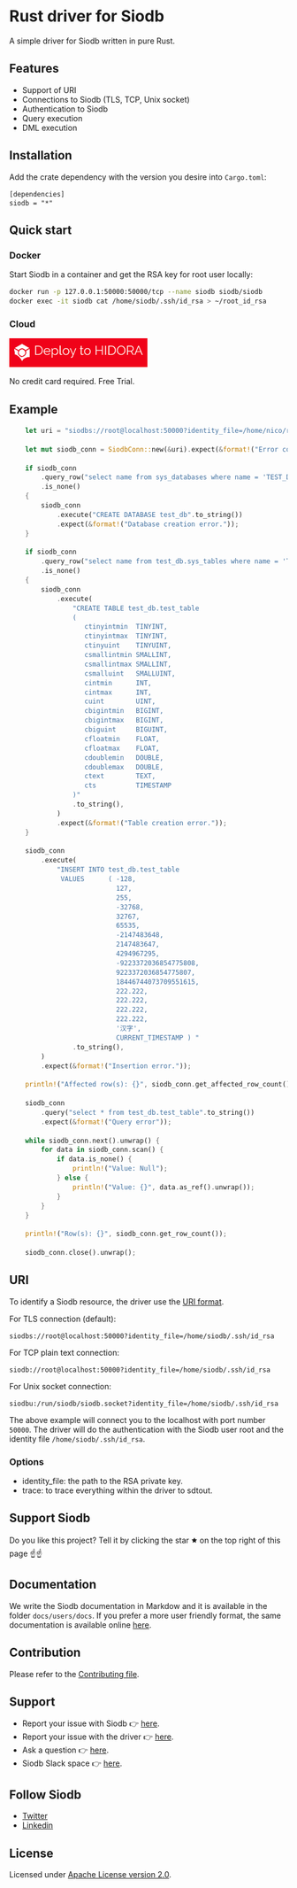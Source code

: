 # Rust driver for Siodb

A simple driver for Siodb written in pure Rust.

## Features

- Support of URI
- Connections to Siodb (TLS, TCP, Unix socket)
- Authentication to Siodb
- Query execution
- DML execution

## Installation

Add the crate dependency with the version you desire into `Cargo.toml`:

```
[dependencies]
siodb = "*"
```

## Quick start

### Docker
Start Siodb in a container and get the RSA key for root user locally:

```bash
docker run -p 127.0.0.1:50000:50000/tcp --name siodb siodb/siodb
docker exec -it siodb cat /home/siodb/.ssh/id_rsa > ~/root_id_rsa
```

### Cloud

[![Deploy to Hidora](https://raw.githubusercontent.com/siodb/siodb-jelastic/master/images/deploy-to-hidora.png)](https://siodb.hidora.com)

No credit card required. Free Trial.

## Example

```rust
    let uri = "siodbs://root@localhost:50000?identity_file=/home/nico/root_id_rsa";

    let mut siodb_conn = SiodbConn::new(&uri).expect(&format!("Error connecting to URI '{}'", uri));

    if siodb_conn
        .query_row("select name from sys_databases where name = 'TEST_DB'".to_string())
        .is_none()
    {
        siodb_conn
            .execute("CREATE DATABASE test_db".to_string())
            .expect(&format!("Database creation error."));
    }

    if siodb_conn
        .query_row("select name from test_db.sys_tables where name = 'TEST_TABLE'".to_string())
        .is_none()
    {
        siodb_conn
            .execute(
                "CREATE TABLE test_db.test_table
                (
                   ctinyintmin  TINYINT,
                   ctinyintmax  TINYINT,
                   ctinyuint    TINYUINT,
                   csmallintmin SMALLINT,
                   csmallintmax SMALLINT,
                   csmalluint   SMALLUINT,
                   cintmin      INT,
                   cintmax      INT,
                   cuint        UINT,
                   cbigintmin   BIGINT,
                   cbigintmax   BIGINT,
                   cbiguint     BIGUINT,
                   cfloatmin    FLOAT,
                   cfloatmax    FLOAT,
                   cdoublemin   DOUBLE,
                   cdoublemax   DOUBLE,
                   ctext        TEXT,
                   cts          TIMESTAMP
                )"
                .to_string(),
            )
            .expect(&format!("Table creation error."));
    }

    siodb_conn
        .execute(
            "INSERT INTO test_db.test_table
             VALUES      ( -128,
                           127,
                           255,
                           -32768,
                           32767,
                           65535,
                           -2147483648,
                           2147483647,
                           4294967295,
                           -9223372036854775808,
                           9223372036854775807,
                           18446744073709551615,
                           222.222,
                           222.222,
                           222.222,
                           222.222,
                           '汉字',
                           CURRENT_TIMESTAMP ) "
                .to_string(),
        )
        .expect(&format!("Insertion error."));

    println!("Affected row(s): {}", siodb_conn.get_affected_row_count());

    siodb_conn
        .query("select * from test_db.test_table".to_string())
        .expect(&format!("Query error"));

    while siodb_conn.next().unwrap() {
        for data in siodb_conn.scan() {
            if data.is_none() {
                println!("Value: Null");
            } else {
                println!("Value: {}", data.as_ref().unwrap());
            }
        }
    }

    println!("Row(s): {}", siodb_conn.get_row_count());

    siodb_conn.close().unwrap();
```

## URI

To identify a Siodb resource, the driver use the
[URI format](https://en.wikipedia.org/wiki/Uniform_Resource_Identifier).

For TLS connection (default):

```
siodbs://root@localhost:50000?identity_file=/home/siodb/.ssh/id_rsa
```

For TCP plain text connection:

```
siodb://root@localhost:50000?identity_file=/home/siodb/.ssh/id_rsa
```

For Unix socket connection:

```
siodbu:/run/siodb/siodb.socket?identity_file=/home/siodb/.ssh/id_rsa
```

The above example will connect you to the localhost with port number `50000`.
The driver will do the authentication with the Siodb user root and the identity file `/home/siodb/.ssh/id_rsa`.

### Options

- identity_file: the path to the RSA private key.
- trace: to trace everything within the driver to sdtout.

## Support Siodb

Do you like this project? Tell it by clicking the star 🟊 on the top right of this page ☝☝

## Documentation

We write the Siodb documentation in Markdow and it is available in the folder `docs/users/docs`.
If you prefer a more user friendly format, the same documentation is
available online [here]( https://docs.siodb.io).

## Contribution

Please refer to the [Contributing file](CONTRIBUTING.md).

## Support

- Report your issue with Siodb 👉 [here](https://github.com/siodb/siodb/issues/new).
- Report your issue with the driver 👉 [here](https://github.com/siodb/siodb-rust-driver/issues/new).
- Ask a question 👉 [here](https://stackoverflow.com/questions/tagged/siodb).
- Siodb Slack space 👉 [here](https://join.slack.com/t/siodb-squad/shared_invite/zt-e766wbf9-IfH9WiGlUpmRYlwCI_28ng).

## Follow Siodb

- [Twitter](https://twitter.com/Sio_db)
- [Linkedin](https://www.linkedin.com/company/siodb)

## License

Licensed under [Apache License version 2.0](https://www.apache.org/licenses/LICENSE-2.0).

